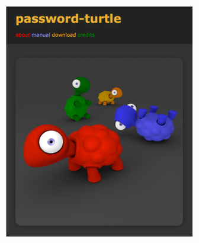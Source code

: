 [![](https://raw.githubusercontent.com/monsterkodi/password-turtle/master/img/web.png)](https://monsterkodi.github.io/password-turtle/])
